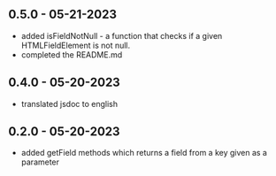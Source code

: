 ## 0.5.0 - 05-21-2023

- added isFieldNotNull - a function that checks if a given HTMLFieldElement is not null.
- completed the README.md

## 0.4.0 - 05-20-2023

- translated jsdoc to english

## 0.2.0 - 05-20-2023

- added getField methods which returns a field from a key given as a parameter
